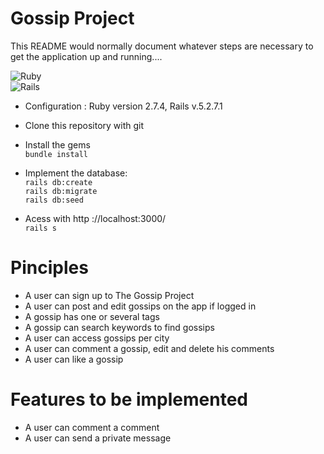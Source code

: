 # Gossip Project
This README would normally document whatever steps are necessary to get the
application up and running....

![Ruby](https://img.shields.io/badge/ruby-%23CC342D.svg?style=for-the-badge&logo=ruby&logoColor=white)  
![Rails](https://img.shields.io/badge/rails-%23CC0000.svg?style=for-the-badge&logo=ruby-on-rails&logoColor=white) 

* Configuration : Ruby version 2.7.4, Rails v.5.2.7.1
- Clone this repository with git
- Install the gems  
  `bundle install`
- Implement the database:  
 `rails db:create`  
 `rails db:migrate`    
 `rails db:seed`  
   
- Acess with http ://localhost:3000/  
 `rails s`


# Pinciples

* A user can sign up to The Gossip Project
* A user can post and edit gossips on the app if logged in
* A gossip has one or several tags
* A gossip can search keywords to find gossips
* A user can access gossips per city
* A user can comment a gossip, edit and delete his comments
* A user can like a gossip

# Features to be implemented

* A user can comment a comment
* A user can send a private message
